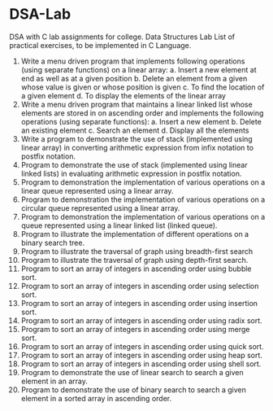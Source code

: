 # DSA-Lab
DSA with C lab assignments for college.
Data Structures Lab List of practical exercises, to be implemented in C Language.
1. Write a menu driven program that implements following operations (using separate functions) on a linear array:
  a. Insert a new element at end as well as at a given position
  b. Delete an element from a given whose value is given or whose position is given
  c. To find the location of a given element
  d. To display the elements of the linear array
2. Write a menu driven program that maintains a linear linked list whose elements are stored in on ascending order and implements the following operations (using separate functions):
  a. Insert a new element
  b. Delete an existing element
  c. Search an element
  d. Display all the elements
3. Write a program to demonstrate the use of stack (implemented using linear array) in converting arithmetic expression from infix notation to postfix notation.
4. Program to demonstrate the use of stack (implemented using linear linked lists) in evaluating arithmetic expression in postfix notation.
5. Program to demonstration the implementation of various operations on a linear queue represented using a linear array.
6. Program to demonstration the implementation of various operations on a circular queue represented using a linear array.
7. Program to demonstration the implementation of various operations on a queue represented using a linear linked list (linked queue).
8. Program to illustrate the implementation of different operations on a binary search tree.
9. Program to illustrate the traversal of graph using breadth-first search
10. Program to illustrate the traversal of graph using depth-first search.
11. Program to sort an array of integers in ascending order using bubble sort.
12. Program to sort an array of integers in ascending order using selection sort.
13. Program to sort an array of integers in ascending order using insertion sort.
14. Program to sort an array of integers in ascending order using radix sort.
15. Program to sort an array of integers in ascending order using merge sort.
16. Program to sort an array of integers in ascending order using quick sort.
17. Program to sort an array of integers in ascending order using heap sort.
18. Program to sort an array of integers in ascending order using shell sort.
19. Program to demonstrate the use of linear search to search a given element in an array.
20. Program to demonstrate the use of binary search to search a given element in a sorted array in ascending order.
